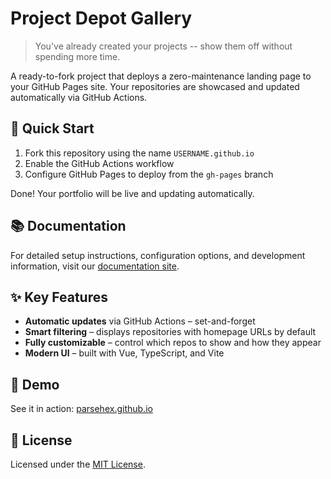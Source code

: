 # Project Depot Gallery

> You've already created your projects -- show them off without spending more time.

A ready-to-fork project that deploys a zero-maintenance landing page to your GitHub Pages site. Your repositories are showcased and updated automatically via GitHub Actions.

## 🚀 Quick Start

1. Fork this repository using the name `USERNAME.github.io`
2. Enable the GitHub Actions workflow
3. Configure GitHub Pages to deploy from the `gh-pages` branch

Done! Your portfolio will be live and updating automatically.

## 📚 Documentation

For detailed setup instructions, configuration options, and development information, visit our [documentation site](https://projectdepot.github.io/Gallery-docs/).

## ✨ Key Features

- **Automatic updates** via GitHub Actions – set-and-forget
- **Smart filtering** – displays repositories with homepage URLs by default
- **Fully customizable** – control which repos to show and how they appear
- **Modern UI** – built with Vue, TypeScript, and Vite

## 🎯 Demo

See it in action: [parsehex.github.io](https://parsehex.github.io/)

## 📄 License

Licensed under the [MIT License](LICENSE).
